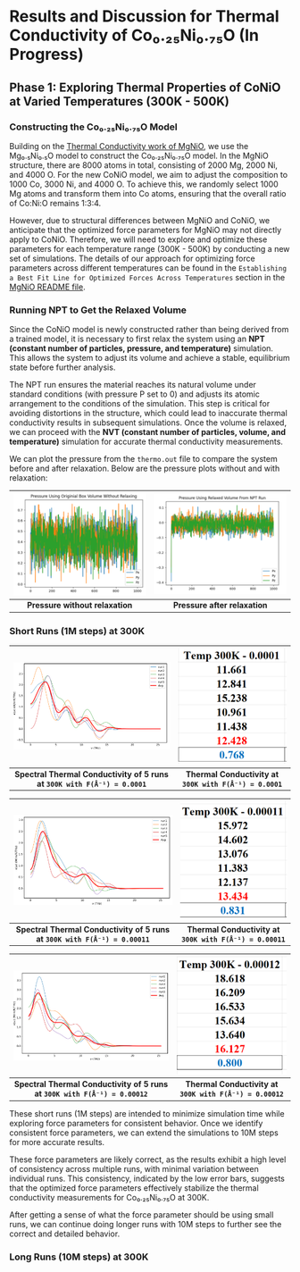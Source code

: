# Results and Discussion for Thermal Conductivity of Co₀.₂₅Ni₀.₇₅O (In Progress)

## Phase 1: Exploring Thermal Properties of CoNiO at Varied Temperatures (300K - 500K)

### Constructing the Co₀.₂₅Ni₀.₇₅O Model

Building on the [Thermal Conductivity work of MgNiO](../MgNiO), we use the Mg₀.₅Ni₀.₅O model to construct the Co₀.₂₅Ni₀.₇₅O model. In the MgNiO structure, there are 8000 atoms in total, consisting of 2000 Mg, 2000 Ni, and 4000 O. For the new CoNiO model, we aim to adjust the composition to 1000 Co, 3000 Ni, and 4000 O. To achieve this, we randomly select 1000 Mg atoms and transform them into Co atoms, ensuring that the overall ratio of Co:Ni:O remains 1:3:4.

However, due to structural differences between MgNiO and CoNiO, we anticipate that the optimized force parameters for MgNiO may not directly apply to CoNiO. Therefore, we will need to explore and optimize these parameters for each temperature range (300K - 500K) by conducting a new set of simulations. The details of our approach for optimizing force parameters across different temperatures can be found in the `Establishing a Best Fit Line for Optimized Forces Across Temperatures` section in the [MgNiO README file](https://github.com/huy310304/GPUMD-UVA/tree/main/MgNiO#establishing-a-best-fit-line-for-optimized-forces-across-temperatures).

### Running NPT to Get the Relaxed Volume

Since the CoNiO model is newly constructed rather than being derived from a trained model, it is necessary to first relax the system using an **NPT (constant number of particles, pressure, and temperature)** simulation. This allows the system to adjust its volume and achieve a stable, equilibrium state before further analysis.

The NPT run ensures the material reaches its natural volume under standard conditions (with pressure P set to 0) and adjusts its atomic arrangement to the conditions of the simulation. This step is critical for avoiding distortions in the structure, which could lead to inaccurate thermal conductivity results in subsequent simulations. Once the volume is relaxed, we can proceed with the **NVT (constant number of particles, volume, and temperature)** simulation for accurate thermal conductivity measurements.

We can plot the pressure from the `thermo.out` file to compare the system before and after relaxation. Below are the pressure plots without and with relaxation:

| ![P no relax](./images/pressure_plot_no_relax.png) | ![P with relax](./images/pressure_plot_with_relax.png) |
|:---------------------------------------------------------------------------------------------------:|:------------------------------------------------------------------------------------------------------:|
| **Pressure without relaxation** | **Pressure after relaxation** |

### Short Runs (1M steps) at 300K
| ![TC 300K 1e-4 Short](./images/1e-4_Short_300K.png) | ![TC 300K 1e-4 Data](./images/1e-4_Short_300K_data.png) |
|:---------------------------------------------------------------------------------------------------------:|:---------------------------------------------------------------------------------------------------------:|
| **Spectral Thermal Conductivity of 5 runs at `300K with F(Å⁻¹) = 0.0001`** | **Thermal Conductivity at `300K with F(Å⁻¹) = 0.0001`** |

| ![TC 300K 1.1e-4 Short](./images/1.1e-4_Short_300K.png) | ![TC 300K 1.1e-4 Data](./images/1.1e-4_Short_300K_data.png) |
|:------------------------------------------------------------------------------------------------------------:|:------------------------------------------------------------------------------------------------------------:|
| **Spectral Thermal Conductivity of 5 runs at `300K with F(Å⁻¹) = 0.00011`** | **Thermal Conductivity at `300K with F(Å⁻¹) = 0.00011`** |

| ![TC 300K 1.2e-4 Short](./images/1.2e-4_Short_300K.png) | ![TC 300K 1.2e-4 Data](./images/1.2e-4_Short_300K_data.png) |
|:------------------------------------------------------------------------------------------------------------:|:------------------------------------------------------------------------------------------------------------:|
| **Spectral Thermal Conductivity of 5 runs at `300K with F(Å⁻¹) = 0.00012`** | **Thermal Conductivity at `300K with F(Å⁻¹) = 0.00012`** |

These short runs (1M steps) are intended to minimize simulation time while exploring force parameters for consistent behavior. Once we identify consistent force parameters, we can extend the simulations to 10M steps for more accurate results.

These force parameters are likely correct, as the results exhibit a high level of consistency across multiple runs, with minimal variation between individual runs. This consistency, indicated by the low error bars, suggests that the optimized force parameters effectively stabilize the thermal conductivity measurements for Co₀.₂₅Ni₀.₇₅O at 300K.

After getting a sense of what the force parameter should be using small runs, we can continue doing longer runs with 10M steps to further see the correct and detailed behavior.

### Long Runs (10M steps) at 300K
